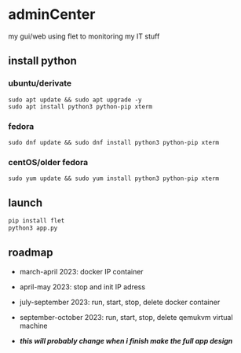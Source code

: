 # adminCenter
my gui/web using flet to monitoring my IT stuff

## install python

### ubuntu/derivate

```fish
sudo apt update && sudo apt upgrade -y
sudo apt install python3 python-pip xterm
```
### fedora

```fish
sudo dnf update && sudo dnf install python3 python-pip xterm
```

### centOS/older fedora

```fish
sudo yum update && sudo yum install python3 python-pip xterm
```

## launch
```bash
pip install flet
python3 app.py
```

## roadmap
- march-april 2023: docker IP container

- april-may 2023: stop and init IP adress
  
- july-september 2023: run, start, stop, delete docker container
  
- september-october 2023: run, start, stop, delete qemukvm virtual machine

- ***this will probably change when i finish make the full app design***

